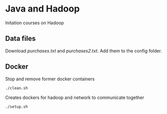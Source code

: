 # Java and Hadoop
Initation courses on Hadoop

## Data files

Download _purchases.txt_ and _purchases2.txt_. Add them to the config folder.

## Docker

Stop and remove former docker containers
```bash
./clean.sh
```


Creates dockers for hadoop and network to communicate together
```bash
./setup.sh
```